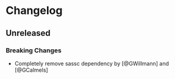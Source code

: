 # Changelog

## Unreleased

### Breaking Changes

* Completely remove sassc dependency by [@GWillmann] and [@GCalmels]
